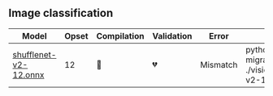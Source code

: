 ## Image classification

|                                                                        Model                                                                        |Opset| Compilation |  Validation  |  Error |                                                          Reproduce step                                                          |
|-----------------------------------------------------------------------------------------------------------------------------------------------------|-----|-------------|--------------|--------|----------------------------------------------------------------------------------------------------------------------------------|
|[shufflenet-v2-12.onnx](https://github.com/gyulaz-htec/models/tree/migraphx_testing/./vision/classification/shufflenet/model/shufflenet-v2-12.tar.gz)|  12 |:green_heart:|:broken_heart:|Mismatch|python3 workflow_scripts/test_models.py --target migraphx --model ./vision/classification/shufflenet/model/shufflenet-v2-12.tar.gz|
